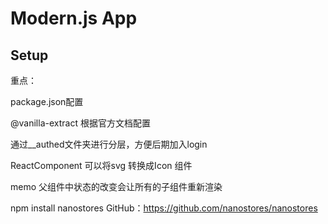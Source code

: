 # Modern.js App

## Setup

重点：

package.json配置

@vanilla-extract 根据官方文档配置

通过__authed文件夹进行分层，方便后期加入login

ReactComponent 可以将svg 转换成Icon 组件

memo 父组件中状态的改变会让所有的子组件重新渲染

npm install nanostores  GitHub：https://github.com/nanostores/nanostores

